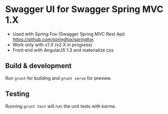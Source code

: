 # Swagger UI for Swagger Spring MVC 1.X

- Used with Spring Fox (Swagger Spring MVC Rest Api) https://github.com/springfox/springfox
- Work only with v1.X (v2.X in progress)
- Front end with AngularJS 1.3 and materialize css

## Build & development

Run `grunt` for building and `grunt serve` for preview.

## Testing

Running `grunt test` will run the unit tests with karma.
